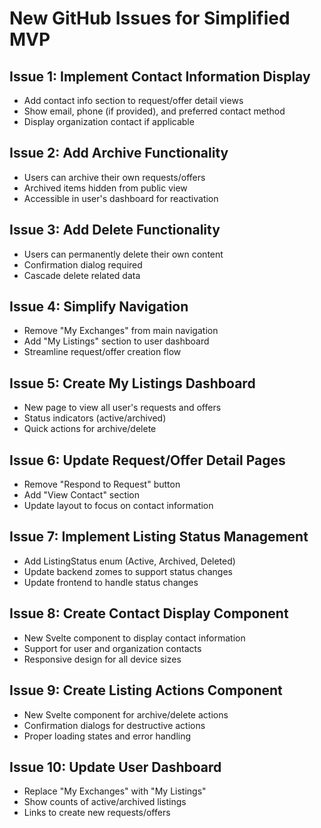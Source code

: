 # New GitHub Issues for Simplified MVP

## Issue 1: Implement Contact Information Display

- Add contact info section to request/offer detail views
- Show email, phone (if provided), and preferred contact method
- Display organization contact if applicable

## Issue 2: Add Archive Functionality

- Users can archive their own requests/offers
- Archived items hidden from public view
- Accessible in user's dashboard for reactivation

## Issue 3: Add Delete Functionality

- Users can permanently delete their own content
- Confirmation dialog required
- Cascade delete related data

## Issue 4: Simplify Navigation

- Remove "My Exchanges" from main navigation
- Add "My Listings" section to user dashboard
- Streamline request/offer creation flow

## Issue 5: Create My Listings Dashboard

- New page to view all user's requests and offers
- Status indicators (active/archived)
- Quick actions for archive/delete

## Issue 6: Update Request/Offer Detail Pages

- Remove "Respond to Request" button
- Add "View Contact" section
- Update layout to focus on contact information

## Issue 7: Implement Listing Status Management

- Add ListingStatus enum (Active, Archived, Deleted)
- Update backend zomes to support status changes
- Update frontend to handle status changes

## Issue 8: Create Contact Display Component

- New Svelte component to display contact information
- Support for user and organization contacts
- Responsive design for all device sizes

## Issue 9: Create Listing Actions Component

- New Svelte component for archive/delete actions
- Confirmation dialogs for destructive actions
- Proper loading states and error handling

## Issue 10: Update User Dashboard

- Replace "My Exchanges" with "My Listings"
- Show counts of active/archived listings
- Links to create new requests/offers
